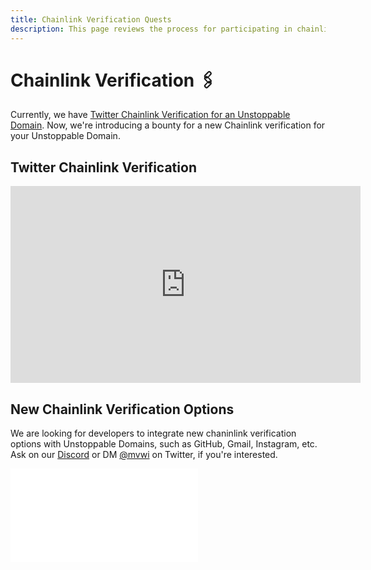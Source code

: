 ```yaml
---
title: Chainlink Verification Quests
description: This page reviews the process for participating in chainlink verification quests with Unstoppable Domains for a bounty.
---
```


# Chainlink Verification 🖇️

Currently, we have [Twitter Chainlink Verification for an Unstoppable Domain](https://unstoppabledomains.com/blog/verifying-twitter-on-your-domain-with-chainlink). Now, we're introducing a bounty for a new Chainlink verification for your Unstoppable Domain. 

## Twitter Chainlink Verification

<iframe width="560" height="315" src="https://www.youtube.com/embed/kfDEUJOMqqE" title="YouTube video player" frameborder="0" allow="accelerometer; autoplay; clipboard-write; encrypted-media; gyroscope; picture-in-picture" allowfullscreen></iframe>

## New Chainlink Verification Options

We are looking for developers to integrate new chaninlink verification options with Unstoppable Domains, such as GitHub, Gmail, Instagram, etc. Ask on our [Discord](https://discord.com/invite/b6ZVxSZ9Hn) or DM [@mvwi](https://twitter.com/mvwi) on Twitter, if you're interested.

<embed src="/snippets/_discord.md" />